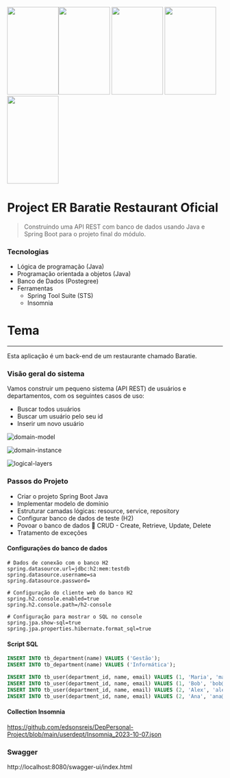 <img src="https://cdn.jsdelivr.net/gh/devicons/devicon/icons/java/java-original.svg" width="120" height="205"/><img src="https://cdn.jsdelivr.net/gh/devicons/devicon/icons/spring/spring-plain-wordmark.svg" width="120" height="205"/> <img src="https://cdn.jsdelivr.net/gh/devicons/devicon/icons/postgresql/postgresql-original.svg" width="120" height="205" />             <img src="https://cdn.jsdelivr.net/gh/devicons/devicon/icons/tomcat/tomcat-original.svg" width="120" height="205" />             <img src="https://cdn.jsdelivr.net/gh/devicons/devicon/icons/heroku/heroku-original.svg" width="120" height="205" />
          
          

# Project ER Baratie Restaurant Oficial

>  Construindo uma API REST com banco de dados usando Java e Spring Boot para o projeto final do módulo.

### Tecnologias

- Lógica de programação (Java)
- Programação orientada a objetos (Java)
- Banco de Dados (Postegree)
- Ferramentas
  - Spring Tool Suite (STS)
  - Insomnia



# Tema

------

Esta aplicação é um back-end de um restaurante chamado Baratie. 



### Visão geral do sistema

Vamos construir um pequeno sistema (API REST) de usuários e departamentos, com os seguintes casos de uso:

- Buscar todos usuários
- Buscar um usuário pelo seu id
- Inserir um novo usuário

![domain-model](https://github.com/edsonsreis/Baratie-Restaurant-Project-SpringBoot3-JPA/assets/83223751/da864a48-5d5c-4243-9fd0-00cc0004b6f3 "Domain Model")

![domain-instance](https://github.com/edsonsreis/Baratie-Restaurant-Project-SpringBoot3-JPA/assets/83223751/846d3a6c-8fc9-43d3-9de1-f5b434b1452a)



![logical-layers](https://github.com/edsonsreis/Baratie-Restaurant-Project-SpringBoot3-JPA/assets/83223751/a2ea4e0d-0a71-4675-9276-305685f7e946 "Logical Layers")



### Passos do Projeto

- Criar o projeto Spring Boot Java 
-  Implementar modelo de domínio 
- Estruturar camadas lógicas: resource, service, repository 
- Configurar banco de dados de teste (H2) 
- Povoar o banco de dados  CRUD - Create, Retrieve, Update, Delete 
- Tratamento de exceções 



#### Configurações do banco de dados

```
# Dados de conexão com o banco H2
spring.datasource.url=jdbc:h2:mem:testdb
spring.datasource.username=sa
spring.datasource.password=

# Configuração do cliente web do banco H2
spring.h2.console.enabled=true
spring.h2.console.path=/h2-console

# Configuração para mostrar o SQL no console
spring.jpa.show-sql=true
spring.jpa.properties.hibernate.format_sql=true
```

#### Script SQL

```sql
INSERT INTO tb_department(name) VALUES ('Gestão');
INSERT INTO tb_department(name) VALUES ('Informática');

INSERT INTO tb_user(department_id, name, email) VALUES (1, 'Maria', 'maria@gmail.com');
INSERT INTO tb_user(department_id, name, email) VALUES (1, 'Bob', 'bob@gmail.com');
INSERT INTO tb_user(department_id, name, email) VALUES (2, 'Alex', 'alex@gmail.com');
INSERT INTO tb_user(department_id, name, email) VALUES (2, 'Ana', 'ana@gmail.com');
```
#### Collection Insomnia

https://github.com/edsonsreis/DepPersonal-Project/blob/main/userdept/Insomnia_2023-10-07.json

### **Swagger**

http://localhost:8080/swagger-ui/index.html

